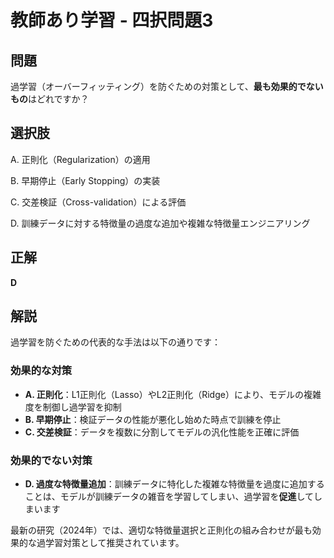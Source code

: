 # 教師あり学習 - 四択問題3

## 問題
過学習（オーバーフィッティング）を防ぐための対策として、**最も効果的でないもの**はどれですか？

## 選択肢
A. 正則化（Regularization）の適用

B. 早期停止（Early Stopping）の実装  

C. 交差検証（Cross-validation）による評価

D. 訓練データに対する特徴量の過度な追加や複雑な特徴量エンジニアリング

## 正解
**D**

## 解説

過学習を防ぐための代表的な手法は以下の通りです：

### 効果的な対策
- **A. 正則化**：L1正則化（Lasso）やL2正則化（Ridge）により、モデルの複雑度を制御し過学習を抑制
- **B. 早期停止**：検証データの性能が悪化し始めた時点で訓練を停止
- **C. 交差検証**：データを複数に分割してモデルの汎化性能を正確に評価

### 効果的でない対策
- **D. 過度な特徴量追加**：訓練データに特化した複雑な特徴量を過度に追加することは、モデルが訓練データの雑音を学習してしまい、過学習を**促進**してしまいます

最新の研究（2024年）では、適切な特徴量選択と正則化の組み合わせが最も効果的な過学習対策として推奨されています。 